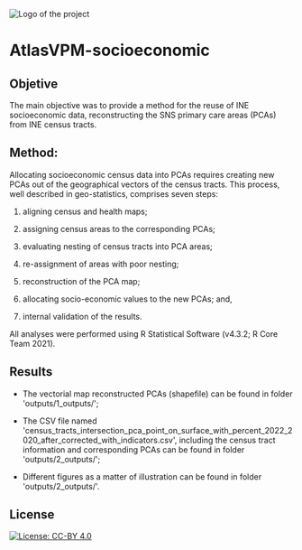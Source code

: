 ![Logo of the project](https://cienciadedatosysalud.org/wp-content/uploads/logo-Data-Science-VPM.png)

# AtlasVPM-socioeconomic

## Objetive

The main objective was to provide a method for the reuse of INE socioeconomic data, reconstructing the SNS primary care areas (PCAs) from INE census tracts.

## Method:

Allocating socioeconomic census data into PCAs requires creating new PCAs out of the geographical vectors of the census tracts. This process, well described in geo-statistics, comprises seven steps: 
 1) aligning census and health maps; 

 2) assigning census areas to the corresponding PCAs; 

 3) evaluating nesting of census tracts into PCA areas; 

 4) re-assignment of areas with poor nesting; 

 5) reconstruction of the PCA map; 

 6) allocating socio-economic values to the new PCAs; and, 

 7) internal validation of the results.

All analyses were performed using R Statistical Software (v4.3.2; R Core Team 2021). 


## Results 

- The vectorial map reconstructed PCAs (shapefile) can be found in folder 'outputs/1_outputs/';

- The CSV file named 'census_tracts_intersection_pca_point_on_surface_with_percent_2022_2020_after_corrected_with_indicators.csv', including the census tract information and corresponding PCAs can be found in folder 'outputs/2_outputs/';

- Different figures as a matter of illustration can be found in folder 'outputs/2_outputs/'.


## License

<a href="https://creativecommons.org/licenses/by/4.0/" target="_blank" ><img src="https://img.shields.io/badge/license-CC--BY%204.0-lightgrey" alt="License: CC-BY 4.0"></a>
